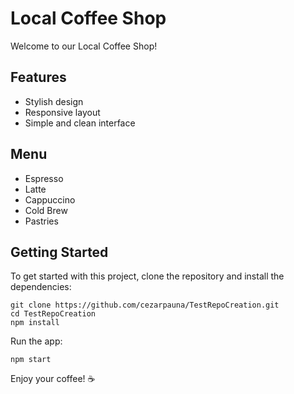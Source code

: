 # Local Coffee Shop

Welcome to our Local Coffee Shop!

## Features
- Stylish design
- Responsive layout
- Simple and clean interface

## Menu
- Espresso
- Latte
- Cappuccino
- Cold Brew
- Pastries

## Getting Started
To get started with this project, clone the repository and install the dependencies:

```
git clone https://github.com/cezarpauna/TestRepoCreation.git
cd TestRepoCreation
npm install
```

Run the app:
```
npm start
```

Enjoy your coffee! ☕